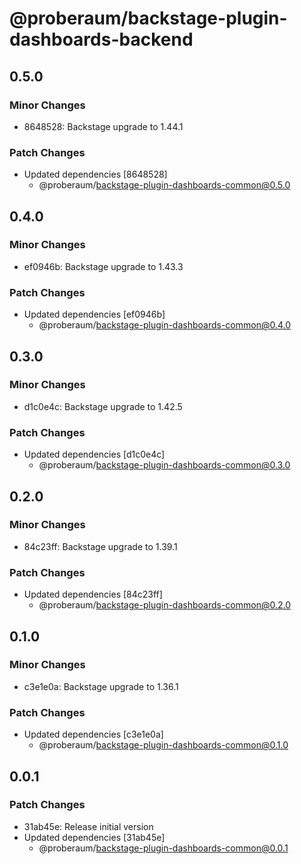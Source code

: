 # @proberaum/backstage-plugin-dashboards-backend

## 0.5.0

### Minor Changes

- 8648528: Backstage upgrade to 1.44.1

### Patch Changes

- Updated dependencies [8648528]
  - @proberaum/backstage-plugin-dashboards-common@0.5.0

## 0.4.0

### Minor Changes

- ef0946b: Backstage upgrade to 1.43.3

### Patch Changes

- Updated dependencies [ef0946b]
  - @proberaum/backstage-plugin-dashboards-common@0.4.0

## 0.3.0

### Minor Changes

- d1c0e4c: Backstage upgrade to 1.42.5

### Patch Changes

- Updated dependencies [d1c0e4c]
  - @proberaum/backstage-plugin-dashboards-common@0.3.0

## 0.2.0

### Minor Changes

- 84c23ff: Backstage upgrade to 1.39.1

### Patch Changes

- Updated dependencies [84c23ff]
  - @proberaum/backstage-plugin-dashboards-common@0.2.0

## 0.1.0

### Minor Changes

- c3e1e0a: Backstage upgrade to 1.36.1

### Patch Changes

- Updated dependencies [c3e1e0a]
  - @proberaum/backstage-plugin-dashboards-common@0.1.0

## 0.0.1

### Patch Changes

- 31ab45e: Release initial version
- Updated dependencies [31ab45e]
  - @proberaum/backstage-plugin-dashboards-common@0.0.1
